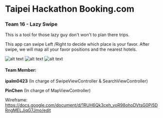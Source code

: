 # Taipei Hackathon Booking.com #
### Team 16 - Lazy Swipe ###

This is a tool for those lazy guy don't won't to plan there trips.



This app can swipe Left /Right to decide which place is your favor.
After swipe, we will map all your favor positions and the nearest hotels.

![alt text](http://i.imgur.com/H23SXas.png "SearchViewController")
![alt text](http://i.imgur.com/WOGft9I.png "SwipeViewController")
![alt text](http://i.imgur.com/5aUZWZ8.png "SearchViewController")

<h4>Team Member:</h4> 

**ipalm0423** (In charge of SwipeViewController & SearchViewController) 

**PinChen** (In charge of MapViewController)

Wireframe:
https://docs.google.com/document/d/1RUH6Qk3ceh_voR98ohoDVtsG0Pi5DRngMELJjqG7Jmo/edit
